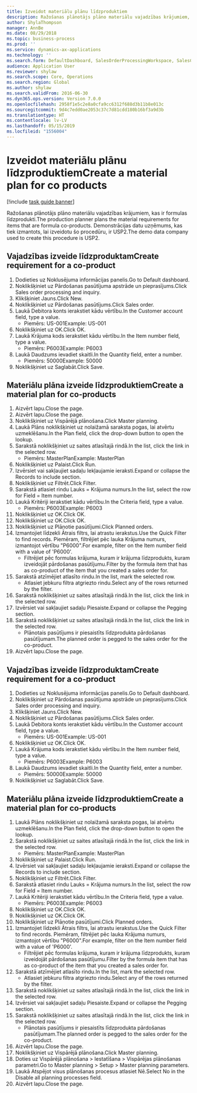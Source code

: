 ```yaml
---
title: Izveidot materiālu plānu līdzproduktiem
description: Ražošanas plānotājs plāno materiālu vajadzības krājumiem, kas ir formulas līdzprodukti.
author: ShylaThompson
manager: AnnBe
ms.date: 08/29/2018
ms.topic: business-process
ms.prod: ''
ms.service: dynamics-ax-applications
ms.technology: ''
ms.search.form: DefaultDashboard, SalesOrderProcessingWorkspace, SalesCreateOrder, SalesTable, ReqCreatePlanWorkspace, ReqTransPlanCard, SysQueryForm, ReqTransPo
audience: Application User
ms.reviewer: shylaw
ms.search.scope: Core, Operations
ms.search.region: Global
ms.author: shylaw
ms.search.validFrom: 2016-06-30
ms.dyn365.ops.version: Version 7.0.0
ms.openlocfilehash: 2958f1e5c2e8a0cfa9cc6312f688d3b11b8e013c
ms.sourcegitcommit: 9d4c7edd0ae2053c37c7d81cdd180b16bf3a9d3b
ms.translationtype: HT
ms.contentlocale: lv-LV
ms.lasthandoff: 05/15/2019
ms.locfileid: "1556004"
---
```

# <a name="create-a-material-plan-for-co-products"></a><span data-ttu-id="9104a-103">Izveidot materiālu plānu līdzproduktiem</span><span class="sxs-lookup"><span data-stu-id="9104a-103">Create a material plan for co products</span></span>

[!include [task guide banner](../../includes/task-guide-banner.md)]

<span data-ttu-id="9104a-104">Ražošanas plānotājs plāno materiālu vajadzības krājumiem, kas ir formulas līdzprodukti.</span><span class="sxs-lookup"><span data-stu-id="9104a-104">The production planner plans the material requirements for items that are formula co-products.</span></span> <span data-ttu-id="9104a-105">Demonstrācijas datu uzņēmums, kas tiek izmantots, lai izveidotu šo procedūru, ir USP2.</span><span class="sxs-lookup"><span data-stu-id="9104a-105">The demo data company used to create this procedure is USP2.</span></span>


## <a name="create-requirement-for-a-co-product"></a><span data-ttu-id="9104a-106">Vajadzības izveide līdzproduktam</span><span class="sxs-lookup"><span data-stu-id="9104a-106">Create requirement for a co-product</span></span>
1. <span data-ttu-id="9104a-107">Dodieties uz Noklusējuma informācijas panelis.</span><span class="sxs-lookup"><span data-stu-id="9104a-107">Go to Default dashboard.</span></span>
2. <span data-ttu-id="9104a-108">Noklikšķiniet uz Pārdošanas pasūtījuma apstrāde un pieprasījums.</span><span class="sxs-lookup"><span data-stu-id="9104a-108">Click Sales order processing and inquiry.</span></span>
3. <span data-ttu-id="9104a-109">Klikšķiniet Jauns.</span><span class="sxs-lookup"><span data-stu-id="9104a-109">Click New.</span></span>
4. <span data-ttu-id="9104a-110">Noklikšķiniet uz Pārdošanas pasūtījums.</span><span class="sxs-lookup"><span data-stu-id="9104a-110">Click Sales order.</span></span>
5. <span data-ttu-id="9104a-111">Laukā Debitora konts ierakstiet kādu vērtību.</span><span class="sxs-lookup"><span data-stu-id="9104a-111">In the Customer account field, type a value.</span></span>
    * <span data-ttu-id="9104a-112">Piemērs: US-001</span><span class="sxs-lookup"><span data-stu-id="9104a-112">Example: US-001</span></span>  
6. <span data-ttu-id="9104a-113">Noklikšķiniet uz OK.</span><span class="sxs-lookup"><span data-stu-id="9104a-113">Click OK.</span></span>
7. <span data-ttu-id="9104a-114">Laukā Krājuma kods ierakstiet kādu vērtību.</span><span class="sxs-lookup"><span data-stu-id="9104a-114">In the Item number field, type a value.</span></span>
    * <span data-ttu-id="9104a-115">Piemērs: P6003</span><span class="sxs-lookup"><span data-stu-id="9104a-115">Example: P6003</span></span>  
8. <span data-ttu-id="9104a-116">Laukā Daudzums ievadiet skaitli.</span><span class="sxs-lookup"><span data-stu-id="9104a-116">In the Quantity field, enter a number.</span></span>
    * <span data-ttu-id="9104a-117">Piemērs: 50000</span><span class="sxs-lookup"><span data-stu-id="9104a-117">Example: 50000</span></span>  
9. <span data-ttu-id="9104a-118">Noklikšķiniet uz Saglabāt.</span><span class="sxs-lookup"><span data-stu-id="9104a-118">Click Save.</span></span>

## <a name="create-a-material-plan-for-co-products"></a><span data-ttu-id="9104a-119">Materiālu plāna izveide līdzproduktiem</span><span class="sxs-lookup"><span data-stu-id="9104a-119">Create a material plan for co-products</span></span>
1. <span data-ttu-id="9104a-120">Aizvērt lapu.</span><span class="sxs-lookup"><span data-stu-id="9104a-120">Close the page.</span></span>
2. <span data-ttu-id="9104a-121">Aizvērt lapu.</span><span class="sxs-lookup"><span data-stu-id="9104a-121">Close the page.</span></span>
3. <span data-ttu-id="9104a-122">Noklikšķiniet uz Vispārējā plānošana.</span><span class="sxs-lookup"><span data-stu-id="9104a-122">Click Master planning.</span></span>
4. <span data-ttu-id="9104a-123">Laukā Plāns noklikšķiniet uz nolaižamā saraksta pogas, lai atvērtu uzmeklēšanu.</span><span class="sxs-lookup"><span data-stu-id="9104a-123">In the Plan field, click the drop-down button to open the lookup.</span></span>
5. <span data-ttu-id="9104a-124">Sarakstā noklikšķiniet uz saites atlasītajā rindā.</span><span class="sxs-lookup"><span data-stu-id="9104a-124">In the list, click the link in the selected row.</span></span>
    * <span data-ttu-id="9104a-125">Piemērs: MasterPlan</span><span class="sxs-lookup"><span data-stu-id="9104a-125">Example: MasterPlan</span></span>  
6. <span data-ttu-id="9104a-126">Noklikšķiniet uz Palaist.</span><span class="sxs-lookup"><span data-stu-id="9104a-126">Click Run.</span></span>
7. <span data-ttu-id="9104a-127">Izvērsiet vai sakļaujiet sadaļu Iekļaujamie ieraksti.</span><span class="sxs-lookup"><span data-stu-id="9104a-127">Expand or collapse the Records to include section.</span></span>
8. <span data-ttu-id="9104a-128">Noklikšķiniet uz Filtrēt.</span><span class="sxs-lookup"><span data-stu-id="9104a-128">Click Filter.</span></span>
9. <span data-ttu-id="9104a-129">Sarakstā atlasiet rindu Lauks = Krājuma numurs.</span><span class="sxs-lookup"><span data-stu-id="9104a-129">In the list, select the row for Field = Item number.</span></span>
10. <span data-ttu-id="9104a-130">Laukā Kritēriji ierakstiet kādu vērtību.</span><span class="sxs-lookup"><span data-stu-id="9104a-130">In the Criteria field, type a value.</span></span>
    * <span data-ttu-id="9104a-131">Piemērs: P6003</span><span class="sxs-lookup"><span data-stu-id="9104a-131">Example: P6003</span></span>  
11. <span data-ttu-id="9104a-132">Noklikšķiniet uz OK.</span><span class="sxs-lookup"><span data-stu-id="9104a-132">Click OK.</span></span>
12. <span data-ttu-id="9104a-133">Noklikšķiniet uz OK.</span><span class="sxs-lookup"><span data-stu-id="9104a-133">Click OK.</span></span>
13. <span data-ttu-id="9104a-134">Noklikšķiniet uz Plānotie pasūtījumi.</span><span class="sxs-lookup"><span data-stu-id="9104a-134">Click Planned orders.</span></span>
14. <span data-ttu-id="9104a-135">Izmantojiet līdzekli Ātrais filtrs, lai atrastu ierakstus.</span><span class="sxs-lookup"><span data-stu-id="9104a-135">Use the Quick Filter to find records.</span></span> <span data-ttu-id="9104a-136">Piemēram, filtrējiet pēc lauka Krājuma numurs, izmantojot vērtību "P6000".</span><span class="sxs-lookup"><span data-stu-id="9104a-136">For example, filter on the Item number field with a value of 'P6000'.</span></span>
    * <span data-ttu-id="9104a-137">Filtrējiet pēc formulas krājuma, kuram ir krājuma līdzprodukts, kuram izveidojāt pārdošanas pasūtījumu.</span><span class="sxs-lookup"><span data-stu-id="9104a-137">Filter by the formula item that has as co-product of the item that you created a sales order for.</span></span>  
15. <span data-ttu-id="9104a-138">Sarakstā atzīmējiet atlasīto rindu.</span><span class="sxs-lookup"><span data-stu-id="9104a-138">In the list, mark the selected row.</span></span>
    * <span data-ttu-id="9104a-139">Atlasiet jebkuru filtra atgriezto rindu.</span><span class="sxs-lookup"><span data-stu-id="9104a-139">Select any of the rows returned by the filter.</span></span>  
16. <span data-ttu-id="9104a-140">Sarakstā noklikšķiniet uz saites atlasītajā rindā.</span><span class="sxs-lookup"><span data-stu-id="9104a-140">In the list, click the link in the selected row.</span></span>
17. <span data-ttu-id="9104a-141">Izvērsiet vai sakļaujiet sadaļu Piesaiste.</span><span class="sxs-lookup"><span data-stu-id="9104a-141">Expand or collapse the Pegging section.</span></span>
18. <span data-ttu-id="9104a-142">Sarakstā noklikšķiniet uz saites atlasītajā rindā.</span><span class="sxs-lookup"><span data-stu-id="9104a-142">In the list, click the link in the selected row.</span></span>
    * <span data-ttu-id="9104a-143">Plānotais pasūtījums ir piesaistīts līdzprodukta pārdošanas pasūtījumam.</span><span class="sxs-lookup"><span data-stu-id="9104a-143">The planned order is pegged to the sales order for the co-product.</span></span>  
19. <span data-ttu-id="9104a-144">Aizvērt lapu.</span><span class="sxs-lookup"><span data-stu-id="9104a-144">Close the page.</span></span>

## <a name="create-requirement-for-a-co-product"></a><span data-ttu-id="9104a-145">Vajadzības izveide līdzproduktam</span><span class="sxs-lookup"><span data-stu-id="9104a-145">Create requirement for a co-product</span></span>
1. <span data-ttu-id="9104a-146">Dodieties uz Noklusējuma informācijas panelis.</span><span class="sxs-lookup"><span data-stu-id="9104a-146">Go to Default dashboard.</span></span>
2. <span data-ttu-id="9104a-147">Noklikšķiniet uz Pārdošanas pasūtījuma apstrāde un pieprasījums.</span><span class="sxs-lookup"><span data-stu-id="9104a-147">Click Sales order processing and inquiry.</span></span>
3. <span data-ttu-id="9104a-148">Klikšķiniet Jauns.</span><span class="sxs-lookup"><span data-stu-id="9104a-148">Click New.</span></span>
4. <span data-ttu-id="9104a-149">Noklikšķiniet uz Pārdošanas pasūtījums.</span><span class="sxs-lookup"><span data-stu-id="9104a-149">Click Sales order.</span></span>
5. <span data-ttu-id="9104a-150">Laukā Debitora konts ierakstiet kādu vērtību.</span><span class="sxs-lookup"><span data-stu-id="9104a-150">In the Customer account field, type a value.</span></span>
    * <span data-ttu-id="9104a-151">Piemērs: US-001</span><span class="sxs-lookup"><span data-stu-id="9104a-151">Example: US-001</span></span>  
6. <span data-ttu-id="9104a-152">Noklikšķiniet uz OK.</span><span class="sxs-lookup"><span data-stu-id="9104a-152">Click OK.</span></span>
7. <span data-ttu-id="9104a-153">Laukā Krājuma kods ierakstiet kādu vērtību.</span><span class="sxs-lookup"><span data-stu-id="9104a-153">In the Item number field, type a value.</span></span>
    * <span data-ttu-id="9104a-154">Piemērs: P6003</span><span class="sxs-lookup"><span data-stu-id="9104a-154">Example: P6003</span></span>  
8. <span data-ttu-id="9104a-155">Laukā Daudzums ievadiet skaitli.</span><span class="sxs-lookup"><span data-stu-id="9104a-155">In the Quantity field, enter a number.</span></span>
    * <span data-ttu-id="9104a-156">Piemērs: 50000</span><span class="sxs-lookup"><span data-stu-id="9104a-156">Example: 50000</span></span>  
9. <span data-ttu-id="9104a-157">Noklikšķiniet uz Saglabāt.</span><span class="sxs-lookup"><span data-stu-id="9104a-157">Click Save.</span></span>

## <a name="create-a-material-plan-for-co-products"></a><span data-ttu-id="9104a-158">Materiālu plāna izveide līdzproduktiem</span><span class="sxs-lookup"><span data-stu-id="9104a-158">Create a material plan for co-products</span></span>
1. <span data-ttu-id="9104a-159">Laukā Plāns noklikšķiniet uz nolaižamā saraksta pogas, lai atvērtu uzmeklēšanu.</span><span class="sxs-lookup"><span data-stu-id="9104a-159">In the Plan field, click the drop-down button to open the lookup.</span></span>
2. <span data-ttu-id="9104a-160">Sarakstā noklikšķiniet uz saites atlasītajā rindā.</span><span class="sxs-lookup"><span data-stu-id="9104a-160">In the list, click the link in the selected row.</span></span>
    * <span data-ttu-id="9104a-161">Piemērs: MasterPlan</span><span class="sxs-lookup"><span data-stu-id="9104a-161">Example: MasterPlan</span></span>  
3. <span data-ttu-id="9104a-162">Noklikšķiniet uz Palaist.</span><span class="sxs-lookup"><span data-stu-id="9104a-162">Click Run.</span></span>
4. <span data-ttu-id="9104a-163">Izvērsiet vai sakļaujiet sadaļu Iekļaujamie ieraksti.</span><span class="sxs-lookup"><span data-stu-id="9104a-163">Expand or collapse the Records to include section.</span></span>
5. <span data-ttu-id="9104a-164">Noklikšķiniet uz Filtrēt.</span><span class="sxs-lookup"><span data-stu-id="9104a-164">Click Filter.</span></span>
6. <span data-ttu-id="9104a-165">Sarakstā atlasiet rindu Lauks = Krājuma numurs.</span><span class="sxs-lookup"><span data-stu-id="9104a-165">In the list, select the row for Field = Item number.</span></span>
7. <span data-ttu-id="9104a-166">Laukā Kritēriji ierakstiet kādu vērtību.</span><span class="sxs-lookup"><span data-stu-id="9104a-166">In the Criteria field, type a value.</span></span>
    * <span data-ttu-id="9104a-167">Piemērs: P6003</span><span class="sxs-lookup"><span data-stu-id="9104a-167">Example: P6003</span></span>  
8. <span data-ttu-id="9104a-168">Noklikšķiniet uz OK.</span><span class="sxs-lookup"><span data-stu-id="9104a-168">Click OK.</span></span>
9. <span data-ttu-id="9104a-169">Noklikšķiniet uz OK.</span><span class="sxs-lookup"><span data-stu-id="9104a-169">Click OK.</span></span>
10. <span data-ttu-id="9104a-170">Noklikšķiniet uz Plānotie pasūtījumi.</span><span class="sxs-lookup"><span data-stu-id="9104a-170">Click Planned orders.</span></span>
11. <span data-ttu-id="9104a-171">Izmantojiet līdzekli Ātrais filtrs, lai atrastu ierakstus.</span><span class="sxs-lookup"><span data-stu-id="9104a-171">Use the Quick Filter to find records.</span></span> <span data-ttu-id="9104a-172">Piemēram, filtrējiet pēc lauka Krājuma numurs, izmantojot vērtību "P6000".</span><span class="sxs-lookup"><span data-stu-id="9104a-172">For example, filter on the Item number field with a value of 'P6000'.</span></span>
    * <span data-ttu-id="9104a-173">Filtrējiet pēc formulas krājuma, kuram ir krājuma līdzprodukts, kuram izveidojāt pārdošanas pasūtījumu.</span><span class="sxs-lookup"><span data-stu-id="9104a-173">Filter by the formula item that has as co-product of the item that you created a sales order for.</span></span>  
12. <span data-ttu-id="9104a-174">Sarakstā atzīmējiet atlasīto rindu.</span><span class="sxs-lookup"><span data-stu-id="9104a-174">In the list, mark the selected row.</span></span>
    * <span data-ttu-id="9104a-175">Atlasiet jebkuru filtra atgriezto rindu.</span><span class="sxs-lookup"><span data-stu-id="9104a-175">Select any of the rows returned by the filter.</span></span>  
13. <span data-ttu-id="9104a-176">Sarakstā noklikšķiniet uz saites atlasītajā rindā.</span><span class="sxs-lookup"><span data-stu-id="9104a-176">In the list, click the link in the selected row.</span></span>
14. <span data-ttu-id="9104a-177">Izvērsiet vai sakļaujiet sadaļu Piesaiste.</span><span class="sxs-lookup"><span data-stu-id="9104a-177">Expand or collapse the Pegging section.</span></span>
15. <span data-ttu-id="9104a-178">Sarakstā noklikšķiniet uz saites atlasītajā rindā.</span><span class="sxs-lookup"><span data-stu-id="9104a-178">In the list, click the link in the selected row.</span></span>
    * <span data-ttu-id="9104a-179">Plānotais pasūtījums ir piesaistīts līdzprodukta pārdošanas pasūtījumam.</span><span class="sxs-lookup"><span data-stu-id="9104a-179">The planned order is pegged to the sales order for the co-product.</span></span>  
16. <span data-ttu-id="9104a-180">Aizvērt lapu.</span><span class="sxs-lookup"><span data-stu-id="9104a-180">Close the page.</span></span>
17. <span data-ttu-id="9104a-181">Noklikšķiniet uz Vispārējā plānošana.</span><span class="sxs-lookup"><span data-stu-id="9104a-181">Click Master planning.</span></span>
18. <span data-ttu-id="9104a-182">Doties uz Vispārējā plānošana > Iestatīšana > Vispārējas plānošanas parametri.</span><span class="sxs-lookup"><span data-stu-id="9104a-182">Go to Master planning > Setup > Master planning parameters.</span></span>
19. <span data-ttu-id="9104a-183">Laukā Atspējot visus plānošanas procesus atlasiet Nē.</span><span class="sxs-lookup"><span data-stu-id="9104a-183">Select No in the Disable all planning processes field.</span></span>
20. <span data-ttu-id="9104a-184">Aizvērt lapu.</span><span class="sxs-lookup"><span data-stu-id="9104a-184">Close the page.</span></span>

